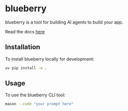 # blueberry

blueberry is a tool for building AI agents to build your app.

Read the docs [here](https://lumiralabs.github.io/blueberry/)

## Installation

To install blueberry locally for development:

```bash
uv pip install -e .
```

## Usage

To use the blueberry CLI tool:

```bash
mason --code "your prompt here"
```
